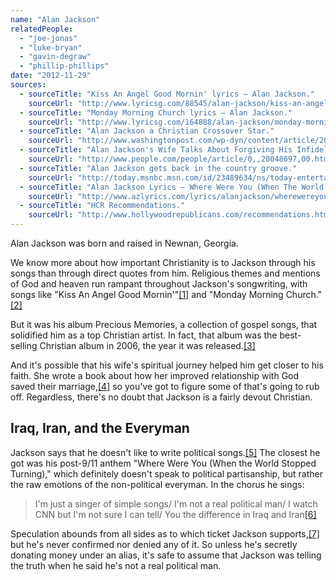 ```yaml
---
name: "Alan Jackson"
relatedPeople:
  - "joe-jonas"
  - "luke-bryan"
  - "gavin-degraw"
  - "phillip-phillips"
date: "2012-11-29"
sources:
  - sourceTitle: "Kiss An Angel Good Mornin' lyrics – Alan Jackson."
    sourceUrl: "http://www.lyricsg.com/88545/alan-jackson/kiss-an-angel-good-mornin-lyrics"
  - sourceTitle: "Monday Morning Church lyrics – Alan Jackson."
    sourceUrl: "http://www.lyricsg.com/164888/alan-jackson/monday-morning-church-lyrics"
  - sourceTitle: "Alan Jackson a Christian Crossover Star."
    sourceUrl: "http://www.washingtonpost.com/wp-dyn/content/article/2006/12/25/AR2006122500515.html"
  - sourceTitle: "Alan Jackson's Wife Talks About Forgiving His Infidelities."
    sourceUrl: "http://www.people.com/people/article/0,,20048697,00.html"
  - sourceTitle: "Alan Jackson gets back in the country groove."
    sourceUrl: "http://today.msnbc.msn.com/id/23489634/ns/today-entertainment/t/alan-jackson-gets-back-country-groove/#.ULUosIfAdf0"
  - sourceTitle: "Alan Jackson Lyrics – Where Were You (When The World Stopped Turning)."
    sourceUrl: "http://www.azlyrics.com/lyrics/alanjackson/wherewereyouwhentheworldstoppedturning.html"
  - sourceTitle: "HCR Recommendations."
    sourceUrl: "http://www.hollywoodrepublicans.com/recommendations.htm"
---
```


Alan Jackson was born and raised in Newnan, Georgia.

We know more about how important Christianity is to Jackson through his songs than through direct quotes from him. Religious themes and mentions of God and heaven run rampant throughout Jackson's songwriting, with songs like "Kiss An Angel Good Mornin'"<a class="source-citation" href="http://www.lyricsg.com/88545/alan-jackson/kiss-an-angel-good-mornin-lyrics" title="Kiss An Angel Good Mornin&apos; lyrics – Alan Jackson.">[1]</a> and "Monday Morning Church."<a class="source-citation" href="http://www.lyricsg.com/164888/alan-jackson/monday-morning-church-lyrics" title="Monday Morning Church lyrics – Alan Jackson.">[2]</a>

But it was his album Precious Memories, a collection of gospel songs, that solidified him as a top Christian artist. In fact, that album was the best-selling Christian album in 2006, the year it was released.<a class="source-citation" href="http://www.washingtonpost.com/wp-dyn/content/article/2006/12/25/AR2006122500515.html" title="Alan Jackson a Christian Crossover Star.">[3]</a>

And it's possible that his wife's spiritual journey helped him get closer to his faith. She wrote a book about how her improved relationship with God saved their marriage,<a class="source-citation" href="http://www.people.com/people/article/0,,20048697,00.html" title="Alan Jackson&apos;s Wife Talks About Forgiving His Infidelities.">[4]</a> so you've got to figure some of that's going to rub off. Regardless, there's no doubt that Jackson is a fairly devout Christian.


## Iraq, Iran, and the Everyman

Jackson says that he doesn't like to write political songs.<a class="source-citation" href="http://today.msnbc.msn.com/id/23489634/ns/today-entertainment/t/alan-jackson-gets-back-country-groove/#.ULUosIfAdf0" title="Alan Jackson gets back in the country groove.">[5]</a> The closest he got was his post-9/11 anthem "Where Were You (When the World Stopped Turning)," which definitely doesn't speak to political partisanship, but rather the raw emotions of the non-political everyman. In the chorus he sings:

>I'm just a singer of simple songs/ I'm not a real political man/ I watch CNN but I'm not sure I can tell/ You the difference in Iraq and Iran<a class="source-citation" href="http://www.azlyrics.com/lyrics/alanjackson/wherewereyouwhentheworldstoppedturning.html" title="Alan Jackson Lyrics – Where Were You (When The World Stopped Turning).">[6]</a>

Speculation abounds from all sides as to which ticket Jackson supports,<a class="source-citation" href="http://www.hollywoodrepublicans.com/recommendations.htm" title="HCR Recommendations.">[7]</a> but he's never confirmed nor denied any of it. So unless he's secretly donating money under an alias, it's safe to assume that Jackson was telling the truth when he said he's not a real political man.